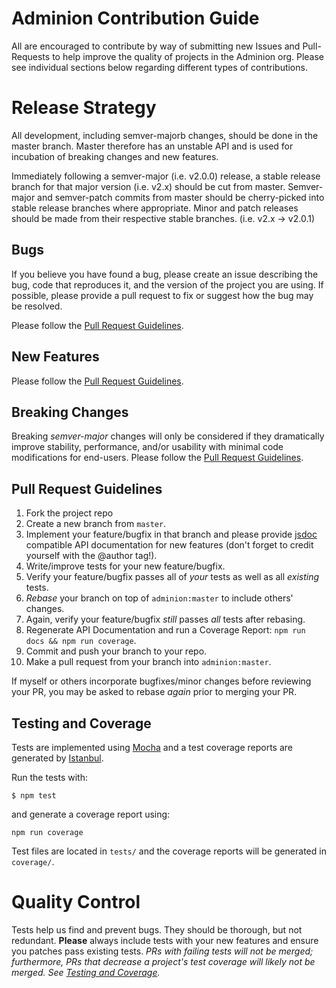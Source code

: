 
# Adminion Contribution Guide

All are encouraged to contribute by way of submitting new Issues and Pull-Requests to help improve the quality of projects in the Adminion org.  Please see individual sections below regarding different types of contributions. 

# Release Strategy

All development, including semver-majorb changes, should be done in the master branch.  Master therefore has an unstable API and is used for incubation of breaking changes and new features. 

Immediately following a semver-major (i.e. v2.0.0) release,  a stable release branch for that major version (i.e. v2.x) should be cut from master. Semver-major and semver-patch commits from master should be cherry-picked into stable release branches where appropriate. Minor and patch releases should be made from their respective stable branches. (i.e. v2.x -> v2.0.1)


## Bugs
If you believe you have found a bug, please create an issue describing the bug, code that reproduces it, and the version of the project you are using.  If possible, please provide a pull request to fix or suggest how the bug may be resolved.  

Please follow the [Pull Request Guidelines](#pull-request-guidelines).

## New Features
Please follow the [Pull Request Guidelines](#pull-request-guidelines).

## Breaking Changes
Breaking *semver-major* changes will only be considered if they dramatically improve stability, performance, and/or usability with minimal code modifications for end-users.  Please follow the [Pull Request Guidelines](#pull-request-guidelines).

## Pull Request Guidelines

1. Fork the project repo
2. Create a new branch from `master`.  
3. Implement your feature/bugfix in that branch and please provide [jsdoc](http://usejsdoc.org/) compatible API documentation for new features (don't forget to credit yourself with the @author tag!).
4. Write/improve tests for your new feature/bugfix.
5. Verify your feature/bugfix passes all of *your* tests as well as all *existing* tests.
6. *Rebase* your branch on top of `adminion:master` to include others' changes.
7. Again, verify your feature/bugfix *still* passes *all* tests after rebasing.
8. Regenerate API Documentation and run a Coverage Report: `npm run docs && npm run coverage`.
9. Commit and push your branch to your repo.
10. Make a pull request from your branch into `adminion:master`.


If myself or others incorporate bugfixes/minor changes before reviewing your PR, you may be asked to rebase *again* prior to merging your PR.  

## Testing and Coverage

Tests are implemented using [Mocha](http://mochajs.org/) and a test coverage reports are generated by [Istanbul](https://gotwarlost.github.io/istanbul/).

Run the tests with:

    $ npm test

and generate a coverage report using:

    npm run coverage

Test files are located in `tests/` and the coverage reports will be generated in `coverage/`.

# Quality Control

Tests help us find and prevent bugs.  They should be thorough, but not redundant.  **Please** always include tests with your new features and ensure you patches pass existing tests.  *PRs with failing tests will not be merged; furthermore, PRs that decrease a project's test coverage will likely not be merged.  See [Testing and Coverage](#testing-and-coverage).*
